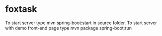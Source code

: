 # foxtask

To start server type  mvn spring-boot:start  in source folder.
To start server with demo front-end page type mvn package spring-boot:run
